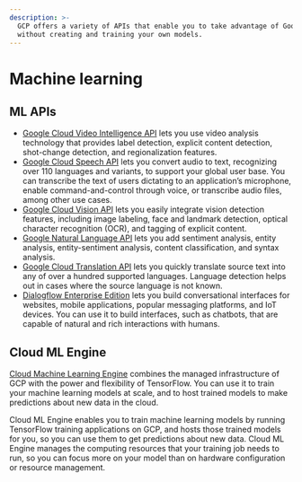```yaml
---
description: >-
  GCP offers a variety of APIs that enable you to take advantage of Google's ML
  without creating and training your own models.
---
```


# Machine learning

## ML APIs

* [Google Cloud Video Intelligence API](https://cloud.google.com/video-intelligence/docs/) lets you use video analysis technology that provides label detection, explicit content detection, shot-change detection, and regionalization features.
* [Google Cloud Speech API](https://cloud.google.com/speech/docs/) lets you convert audio to text, recognizing over 110 languages and variants, to support your global user base. You can transcribe the text of users dictating to an application’s microphone, enable command-and-control through voice, or transcribe audio files, among other use cases.
* [Google Cloud Vision API](https://cloud.google.com/vision/docs) lets you easily integrate vision detection features, including image labeling, face and landmark detection, optical character recognition \(OCR\), and tagging of explicit content.
* [Google Natural Language API](https://cloud.google.com/natural-language/docs) lets you add sentiment analysis, entity analysis, entity-sentiment analysis, content classification, and syntax analysis.
* [Google Cloud Translation API](https://cloud.google.com/translate/docs) lets you quickly translate source text into any of over a hundred supported languages. Language detection helps out in cases where the source language is not known.
* [Dialogflow Enterprise Edition](https://cloud.google.com/dialogflow-enterprise/docs) lets you build conversational interfaces for websites, mobile applications, popular messaging platforms, and IoT devices. You can use it to build interfaces, such as chatbots, that are capable of natural and rich interactions with humans.

## Cloud ML Engine

[Cloud Machine Learning Engine](https://cloud.google.com/ml-engine/docs/technical-overview) combines the managed infrastructure of GCP with the power and flexibility of TensorFlow. You can use it to train your machine learning models at scale, and to host trained models to make predictions about new data in the cloud.

Cloud ML Engine enables you to train machine learning models by running TensorFlow training applications on GCP, and hosts those trained models for you, so you can use them to get predictions about new data. Cloud ML Engine manages the computing resources that your training job needs to run, so you can focus more on your model than on hardware configuration or resource management.

